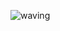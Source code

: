 ![waving](https://capsule-render.vercel.app/api?type=waving&height=200&text=John%20Doe&fontAlign=80&fontAlignY=40&color=gradient&startColor=e2af76&endColor=c980a9)

<!--
**leeenzang/leeenzang** is a ✨ _special_ ✨ repository because its `README.md` (this file) appears on your GitHub profile.

Here are some ideas to get you started:

- 🔭 I’m currently working on ...
- 🌱 I’m currently learning ...
- 👯 I’m looking to collaborate on ...
- 🤔 I’m looking for help with ...
- 💬 Ask me about ...
- 📫 How to reach me: ...
- 😄 Pronouns: ...
- ⚡ Fun fact: ...
-->
